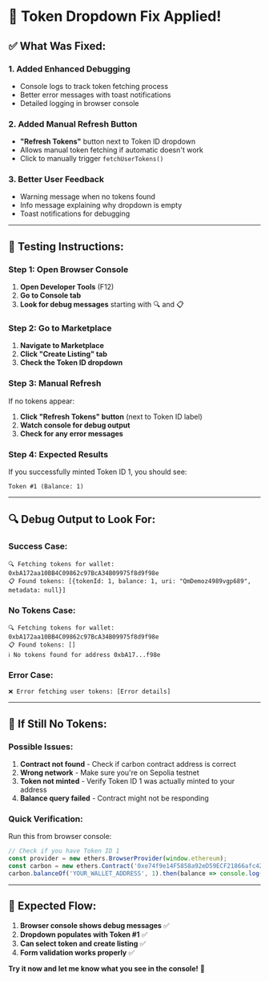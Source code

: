 # 🔧 Token Dropdown Fix Applied!

## ✅ **What Was Fixed:**

### **1. Added Enhanced Debugging**
- Console logs to track token fetching process
- Better error messages with toast notifications
- Detailed logging in browser console

### **2. Added Manual Refresh Button**  
- **"Refresh Tokens"** button next to Token ID dropdown
- Allows manual token fetching if automatic doesn't work
- Click to manually trigger `fetchUserTokens()`

### **3. Better User Feedback**
- Warning message when no tokens found
- Info message explaining why dropdown is empty
- Toast notifications for debugging

---

## 🧪 **Testing Instructions:**

### **Step 1: Open Browser Console**
1. **Open Developer Tools** (F12)
2. **Go to Console tab**
3. **Look for debug messages** starting with 🔍 and 📋

### **Step 2: Go to Marketplace**
1. **Navigate to Marketplace**
2. **Click "Create Listing" tab**
3. **Check the Token ID dropdown**

### **Step 3: Manual Refresh**
If no tokens appear:
1. **Click "Refresh Tokens" button** (next to Token ID label)
2. **Watch console for debug output**
3. **Check for any error messages**

### **Step 4: Expected Results**
If you successfully minted Token ID 1, you should see:
```
Token #1 (Balance: 1)
```

---

## 🔍 **Debug Output to Look For:**

### **Success Case:**
```
🔍 Fetching tokens for wallet: 0xbA172aa10BB4C09862c97BcA34B09975f8d9f98e
📋 Found tokens: [{tokenId: 1, balance: 1, uri: "QmDemoz4989vgp689", metadata: null}]
```

### **No Tokens Case:**
```
🔍 Fetching tokens for wallet: 0xbA172aa10BB4C09862c97BcA34B09975f8d9f98e  
📋 Found tokens: []
ℹ️ No tokens found for address 0xbA17...f98e
```

### **Error Case:**
```
❌ Error fetching user tokens: [Error details]
```

---

## 🚨 **If Still No Tokens:**

### **Possible Issues:**
1. **Contract not found** - Check if carbon contract address is correct
2. **Wrong network** - Make sure you're on Sepolia testnet  
3. **Token not minted** - Verify Token ID 1 was actually minted to your address
4. **Balance query failed** - Contract might not be responding

### **Quick Verification:**
Run this from browser console:
```javascript
// Check if you have Token ID 1
const provider = new ethers.BrowserProvider(window.ethereum);
const carbon = new ethers.Contract('0xe74f9e14F5858a92eD59ECF21866afc42101a45E', [{"inputs":[{"internalType":"address","name":"account","type":"address"},{"internalType":"uint256","name":"id","type":"uint256"}],"name":"balanceOf","outputs":[{"internalType":"uint256","name":"","type":"uint256"}],"stateMutability":"view","type":"function"}], provider);
carbon.balanceOf('YOUR_WALLET_ADDRESS', 1).then(balance => console.log('Token 1 balance:', balance.toString()));
```

---

## 🎯 **Expected Flow:**

1. **Browser console shows debug messages** ✅
2. **Dropdown populates with Token #1** ✅  
3. **Can select token and create listing** ✅
4. **Form validation works properly** ✅

**Try it now and let me know what you see in the console!** 🚀
